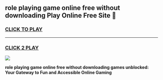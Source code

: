 
## role playing game online free without downloading Play Online Free Site 👋
<h3>
<a href="https://download.freeplayer.one?title=role_playing_game_online_free_without_downloading&ref=21F">CLICK TO PLAY</a></h3>
<hr>

<h3>
<a href="https://download.freeplayer.one?title=role_playing_game_online_free_without_downloading&ref=21F">CLICK 2 PLAY</a>
  
</h3>

<a href="https://download.freeplayer.one?title=role_playing_game_online_free_without_downloading&ref=21F"><img src="https://cdnb.artstation.com/p/assets/images/images/032/539/853/original/anto-thomas-button-gif.gif"></a>


**role playing game online free without downloading games unblocked: Your Gateway to Fun and Accessible Online Gaming**
